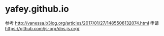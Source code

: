 # yafey.github.io

参考 http://vanessa.b3log.org/articles/2017/01/27/1485506132074.html
申请 https://github.com/js-org/dns.js.org/

